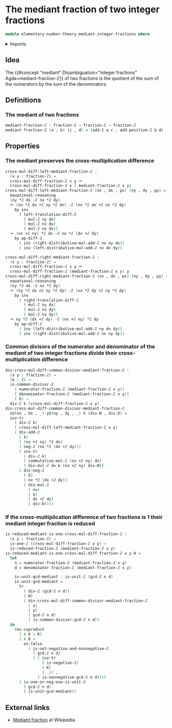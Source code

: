 # The mediant fraction of two integer fractions

```agda
module elementary-number-theory.mediant-integer-fractions where
```

<details><summary>Imports</summary>

```agda
open import elementary-number-theory.addition-integers
open import elementary-number-theory.addition-positive-and-negative-integers
open import elementary-number-theory.cross-multiplication-difference-integer-fractions
open import elementary-number-theory.difference-integers
open import elementary-number-theory.divisibility-integers
open import elementary-number-theory.greatest-common-divisor-integers
open import elementary-number-theory.integer-fractions
open import elementary-number-theory.integers
open import elementary-number-theory.multiplication-integers
open import elementary-number-theory.negative-integers
open import elementary-number-theory.positive-and-negative-integers
open import elementary-number-theory.reduced-integer-fractions

open import foundation.coproduct-types
open import foundation.dependent-pair-types
open import foundation.empty-types
open import foundation.identity-types
open import foundation.transport-along-identifications
```

</details>

## Idea

The
{{#concept "mediant" Disambiguation="integer fractions" Agda=mediant-fraction-ℤ}}
of two fractions is the quotient of the sum of the numerators by the sum of the
denominators.

## Definitions

### The mediant of two fractions

```agda
mediant-fraction-ℤ : fraction-ℤ → fraction-ℤ → fraction-ℤ
mediant-fraction-ℤ (a , b) (c , d) = (add-ℤ a c , add-positive-ℤ b d)
```

## Properties

### The mediant preserves the cross-multiplication difference

```agda
cross-mul-diff-left-mediant-fraction-ℤ :
  (x y : fraction-ℤ) →
  cross-mul-diff-fraction-ℤ x y ＝
  cross-mul-diff-fraction-ℤ x ( mediant-fraction-ℤ x y)
cross-mul-diff-left-mediant-fraction-ℤ (nx , dx , px) (ny , dy , py) =
  equational-reasoning
  (ny *ℤ dx -ℤ nx *ℤ dy)
  ＝ (nx *ℤ dx +ℤ ny *ℤ dx) -ℤ (nx *ℤ dx +ℤ nx *ℤ dy)
    by inv
      ( left-translation-diff-ℤ
        ( mul-ℤ ny dx)
        ( mul-ℤ nx dy)
        ( mul-ℤ nx dx))
  ＝ (nx +ℤ ny) *ℤ dx -ℤ nx *ℤ (dx +ℤ dy)
    by ap-diff-ℤ
      ( inv (right-distributive-mul-add-ℤ nx ny dx))
      ( inv (left-distributive-mul-add-ℤ nx dx dy))

cross-mul-diff-right-mediant-fraction-ℤ :
  (x y : fraction-ℤ) →
  cross-mul-diff-fraction-ℤ x y ＝
  cross-mul-diff-fraction-ℤ (mediant-fraction-ℤ x y) y
cross-mul-diff-right-mediant-fraction-ℤ (nx , dx , px) (ny , dy , py) =
  equational-reasoning
  (ny *ℤ dx -ℤ nx *ℤ dy)
  ＝ (ny *ℤ dx +ℤ ny *ℤ dy) -ℤ (nx *ℤ dy +ℤ ny *ℤ dy)
    by inv
      ( right-translation-diff-ℤ
        ( mul-ℤ ny dx)
        ( mul-ℤ nx dy)
        ( mul-ℤ ny dy))
  ＝ ny *ℤ (dx +ℤ dy) -ℤ (nx +ℤ ny) *ℤ dy
    by ap-diff-ℤ
      ( inv (left-distributive-mul-add-ℤ ny dx dy))
      ( inv (right-distributive-mul-add-ℤ nx ny dy))
```

### Common divisors of the numerator and denominator of the mediant of two integer fractions divide their cross-multiplication difference

```agda
div-cross-mul-diff-common-divisor-mediant-fraction-ℤ :
  (x y : fraction-ℤ) →
  (k : ℤ) →
  is-common-divisor-ℤ
    ( numerator-fraction-ℤ (mediant-fraction-ℤ x y))
    ( denominator-fraction-ℤ (mediant-fraction-ℤ x y))
    ( k) →
  div-ℤ k (cross-mul-diff-fraction-ℤ x y)
div-cross-mul-diff-common-divisor-mediant-fraction-ℤ
  x@(nx , dx , _) y@(ny , dy , _) k (div-N , div-D) =
  inv-tr
    ( div-ℤ k)
    ( cross-mul-diff-left-mediant-fraction-ℤ x y)
    ( div-add-ℤ
      ( k)
      ( (nx +ℤ ny) *ℤ dx)
      ( neg-ℤ (nx *ℤ (dx +ℤ dy)))
      ( inv-tr
        ( div-ℤ k)
        ( commutative-mul-ℤ (nx +ℤ ny) dx)
        ( div-mul-ℤ dx k (nx +ℤ ny) div-N))
      ( div-neg-ℤ
        ( k)
        ( nx *ℤ (dx +ℤ dy))
        ( div-mul-ℤ
          ( nx)
          ( k)
          ( dx +ℤ dy)
          ( div-D))))
```

### If the cross-multiplication difference of two fractions is 1 their mediant integer fraction is reduced

```agda
is-reduced-mediant-is-one-cross-mul-diff-fraction-ℤ :
  (x y : fraction-ℤ) →
  is-one-ℤ (cross-mul-diff-fraction-ℤ x y) →
  is-reduced-fraction-ℤ (mediant-fraction-ℤ x y)
is-reduced-mediant-is-one-cross-mul-diff-fraction-ℤ x y H =
  let
    n = numerator-fraction-ℤ (mediant-fraction-ℤ x y)
    d = denominator-fraction-ℤ (mediant-fraction-ℤ x y)

    is-unit-gcd-mediant : is-unit-ℤ (gcd-ℤ n d)
    is-unit-gcd-mediant =
      tr
        ( div-ℤ (gcd-ℤ n d))
        ( H)
        ( div-cross-mul-diff-common-divisor-mediant-fraction-ℤ
          ( x)
          ( y)
          ( gcd-ℤ n d)
          ( is-common-divisor-gcd-ℤ n d))
  in
    rec-coproduct
      ( λ K → K)
      ( λ K →
        ex-falso
          ( is-not-negative-and-nonnegative-ℤ
            ( gcd-ℤ n d)
            ( ( inv-tr
                ( is-negative-ℤ)
                ( K)
                ( _)) ,
              ( is-nonnegative-gcd-ℤ n d))))
      ( is-one-or-neg-one-is-unit-ℤ
        ( gcd-ℤ n d)
        ( is-unit-gcd-mediant))
```

## External links

- [Mediant fraction](<https://en.wikipedia.org/wiki/Mediant_(mathematics)>) at
  Wikipedia
